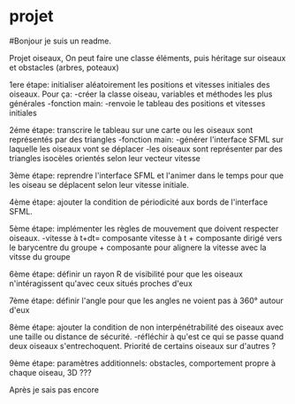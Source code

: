 # projet

#Bonjour je suis un readme.


Projet oiseaux,
On peut faire une classe éléments, puis héritage sur oiseaux et obstacles (arbres, poteaux)


1ere étape:
initialiser aléatoirement les positions et vitesses initiales des oiseaux. Pour ça:
  -créer la classe oiseau, variables et méthodes les plus générales
  -fonction main:
    -renvoie le tableau des positions et vitesses initiales
 
 
2éme étape: transcrire le tableau sur une carte ou les oiseaux sont représentés par des triangles
  -fonction main:
    -générer l'interface SFML sur laquelle les oiseaux vont se déplacer
    -les oiseaux sont représenter par des triangles isocèles orientés selon leur vecteur vitesse
    
3ème étape: reprendre l'interface SFML et l'animer dans le temps pour que les oiseau se déplacent selon leur vitesse initiale.

4ème étape: ajouter la condition de périodicité aux bords de l'interface SFML.

5ème étape: implémenter les règles de mouvement que doivent respecter oiseaux.
  -vitesse à t+dt= composante vitesse à t + composante dirigé vers le barycentre du groupe + composante pour alignere la vitesse avec la vitsse du groupe

6ème étape: définir un rayon R de visibilité pour que les oiseaux n'intéragissent qu'avec ceux situés proches d'eux

7ème étape: définir l'angle pour que les angles ne voient pas à 360° autour d'eux

8ème étape: ajouter la condition de non interpénétrabilité des oiseaux avec une taille ou distance de sécurité.
  -réfléchir à qu'est ce qui se passe quand deux oiseaux s'entrechoquent. Priorité de certains oiseaux sur d'autres ?
  
9ème étape: paramètres additionnels: obstacles, comportement propre à chaque oiseau, 3D ???

Après je sais pas encore


